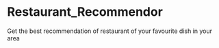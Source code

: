 # Restaurant_Recommendor
Get the best recommendation of restaurant of your favourite dish in your area
